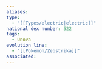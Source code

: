 ```yaml
---
aliases: 
type:
  - "[[Types/electric|electric]]"
national dex number: 522
tags:
  - Unova
evolution line:
  - "[[Pokémon/Zebstrika]]"
associated: 
---
```


